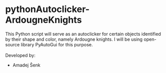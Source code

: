 # pythonAutoclicker-ArdougneKnights

This Python script will serve as an autoclicker for certain objects identified by their shape and color, namely Ardougne knights. I will be using open-source library PyAutoGui for this purpose. 
<br> <br>
Developed by: 
* Amadej Šenk
